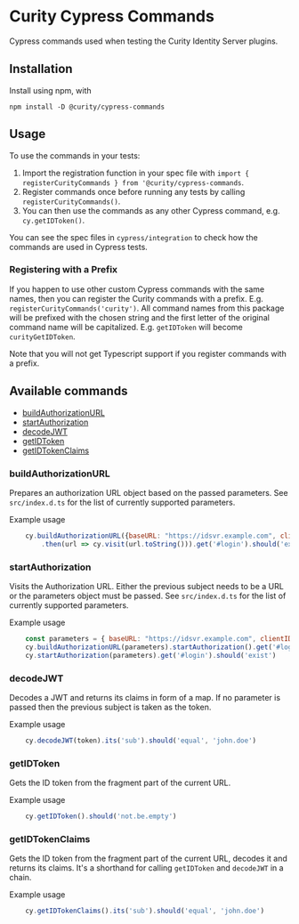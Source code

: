 # Curity Cypress Commands

Cypress commands used when testing the Curity Identity Server plugins.

## Installation

Install using npm, with

```shell
npm install -D @curity/cypress-commands
```

## Usage

To use the commands in your tests:

1. Import the registration function in your spec file with `import { registerCurityCommands } from '@curity/cypress-commands`.
2. Register commands once before running any tests by calling `registerCurityCommands()`.
3. You can then use the commands as any other Cypress command, e.g. `cy.getIDToken()`.

You can see the spec files in `cypress/integration` to check how the commands are used in Cypress tests. 

### Registering with a Prefix

If you happen to use other custom Cypress commands with the same names, then you can register the Curity commands with a prefix.
E.g. `registerCurityCommands('curity')`. All command names from this package will be prefixed with the chosen string and the
first letter of the original command name will be capitalized. E.g. `getIDToken` will become `curityGetIDToken`.

Note that you will not get Typescript support if you register commands with a prefix.

## Available commands

- [buildAuthorizationURL](#buildauthorizationurl)
- [startAuthorization](#startauthorization)
- [decodeJWT](#decodejwt)
- [getIDToken](#getidtoken)
- [getIDTokenClaims](#getidtokenclaims)

### buildAuthorizationURL

Prepares an authorization URL object based on the passed parameters. See `src/index.d.ts` for the list of currently supported parameters.

Example usage

```javascript
    cy.buildAuthorizationURL({baseURL: "https://idsvr.example.com", clientID: "client1"})
        .then(url => cy.visit(url.toString())).get('#login').should('exist')
```

### startAuthorization

Visits the Authorization URL. Either the previous subject needs to be a URL or the parameters object must be passed.
See `src/index.d.ts` for the list of currently supported parameters.

Example usage

```javascript
    const parameters = { baseURL: "https://idsvr.example.com", clientID: "client1" }
    cy.buildAuthorizationURL(parameters).startAuthorization().get('#login').should('exist')
    cy.startAuthorization(parameters).get('#login').should('exist')
```

### decodeJWT         

Decodes a JWT and returns its claims in form of a map. If no parameter is passed then the previous subject is taken as the token.

Example usage

```javascript
    cy.decodeJWT(token).its('sub').should('equal', 'john.doe')
```

### getIDToken

Gets the ID token from the fragment part of the current URL.

Example usage

```javascript
    cy.getIDToken().should('not.be.empty')
```

### getIDTokenClaims

Gets the ID token from the fragment part of the current URL, decodes it and returns its claims. It's a shorthand for calling
`getIDToken` and `decodeJWT` in a chain.

Example usage

```javascript
    cy.getIDTokenClaims().its('sub').should('equal', 'john.doe')
```
